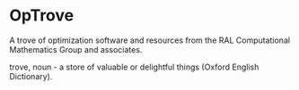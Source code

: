 # OpTrove
A trove of optimization software and resources from the RAL Computational Mathematics Group and associates.

trove, noun - a store of valuable or delightful things (Oxford English Dictionary).

